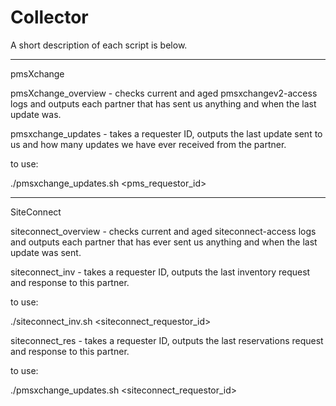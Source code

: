 Collector
==================================

A short description of each script is below.

----------------------------------

pmsXchange

pmsXchange_overview - checks current and aged pmsxchangev2-access logs and outputs each partner that has sent us anything and when the last update was.

pmsxchange_updates - takes a requester ID, outputs the last update sent to us and how many updates we have ever received from the partner.

to use:

./pmsxchange_updates.sh <pms_requestor_id>

----------------------------------

SiteConnect

siteconnect_overview - checks current and aged siteconnect-access logs and outputs each partner that has ever sent us anything and when the last update was sent.

siteconnect_inv - takes a requester ID, outputs the last inventory request and response to this partner.

to use:

./siteconnect_inv.sh <siteconnect_requestor_id>

siteconnect_res - takes a requester ID, outputs the last reservations request and response to this partner.

to use:

./pmsxchange_updates.sh <siteconnect_requestor_id>
